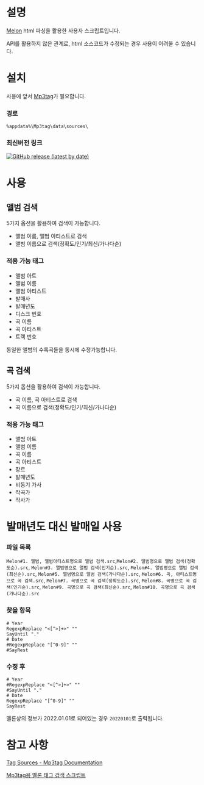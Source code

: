 # 설명
[Melon](https://www.melon.com/) html 파싱을 활용한 사용자 스크립트입니다.

API를 활용하지 않은 관계로, html 소스코드가 수정되는 경우 사용이 어려울 수 있습니다.

# 설치
사용에 앞서 [Mp3tag](https://www.mp3tag.de/en/download.html)가 필요합니다.

### 경로
```
%appdata%\Mp3tag\data\sources\
```
### 최신버전 링크
[![GitHub release (latest by date)](https://img.shields.io/github/v/release/dh-json/Mp3tag-Melon-source)](https://github.com/dh-json/Mp3tag-Melon-source/releases)

# 사용

## 앨범 검색
5가지 옵션을 활용하여 검색이 가능합니다.
* 앨범 이름, 앨범 아티스트로 검색
* 앨범 이름으로 검색(정확도/인기/최신/가나다순)

### 적용 가능 태그
* 앨범 아트
* 앨범 이름
* 앨범 아티스트
* 발매사
* 발매년도
* 디스크 번호
* 곡 이름
* 곡 아티스트
* 트랙 번호

동일한 앨범의 수록곡들을 동시에 수정가능합니다.

## 곡 검색
5가지 옵션을 활용하여 검색이 가능합니다.
* 곡 이름, 곡 아티스트로 검색
* 곡 이름으로 검색(정확도/인기/최신/가나다순)

### 적용 가능 태그
* 앨범 아트
* 앨범 이름
* 곡 이름
* 곡 아티스트
* 장르
* 발매년도
* 비동기 가사
* 작곡가
* 작사가

# 발매년도 대신 발매일 사용

### 파일 목록
`Melon#1. 앨범, 앨범아티스트명으로 앨범 검색.src`,`Melon#2. 앨범명으로 앨범 검색(정확도순).src`, `Melon#3. 앨범명으로 앨범 검색(인기순).src`, `Melon#4. 앨범명으로 앨범 검색(최신순).src`, `Melon#5. 앨범명으로 앨범 검색(가나다순).src`,  `Melon#6. 곡, 아티스트명으로 곡 검색.src`,  `Melon#7. 곡명으로 곡 검색(정확도순).src`,  `Melon#8. 곡명으로 곡 검색(인기순).src`, `Melon#9. 곡명으로 곡 검색(최신순).src`, `Melon#10. 곡명으로 곡 검색(가나다순).src`

### 찾을 항목
```
# Year
RegexpReplace "<[^>]+>" ""
SayUntil "."
# Date
#RegexpReplace "[^0-9]" ""
#SayRest
```

### 수정 후
```
# Year
#RegexpReplace "<[^>]+>" ""
#SayUntil "."
# Date
RegexpReplace "[^0-9]" ""
SayRest
```
멜론상의 정보가 2022.01.01로 되어있는 경우 `20220101`로 출력됩니다.

# 참고 사항
[Tag Sources - Mp3tag Documentation](https://docs.mp3tag.de/tag-sources/development/)

[Mp3tag용 멜론 태그 검색 스크립트](https://blog.naver.com/hosang46/221126952898)
